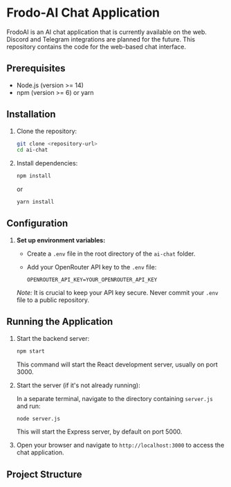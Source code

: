 # Frodo-AI Chat Application

FrodoAI is an AI chat application that is currently available on the web. Discord and Telegram integrations are planned for the future. This repository contains the code for the web-based chat interface.

## Prerequisites

- Node.js (version >= 14)
- npm (version >= 6) or yarn

## Installation

1.  Clone the repository:

    ```sh
    git clone <repository-url>
    cd ai-chat
    ```

2.  Install dependencies:

    ```sh
    npm install
    ```

    or

    ```sh
    yarn install
    ```

## Configuration

1.  **Set up environment variables:**

    *   Create a `.env` file in the root directory of the `ai-chat` folder.
    *   Add your OpenRouter API key to the `.env` file:

        ```
        OPENROUTER_API_KEY=YOUR_OPENROUTER_API_KEY
        ```

    *Note:* It is crucial to keep your API key secure. Never commit your `.env` file to a public repository.

## Running the Application

1.  Start the backend server:

    ```sh
    npm start
    ```

    This command will start the React development server, usually on port 3000.

2.  Start the server (if it's not already running):

    In a separate terminal, navigate to the directory containing `server.js` and run:

    ```sh
    node server.js
    ```

    This will start the Express server, by default on port 5000.

3.  Open your browser and navigate to `http://localhost:3000` to access the chat application.

## Project Structure

